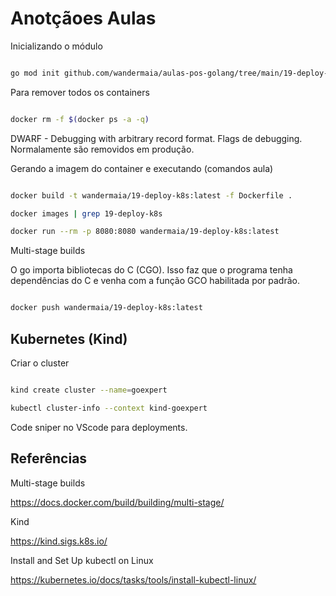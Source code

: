 # Anotçãoes Aulas

Inicializando o módulo

```bash

go mod init github.com/wandermaia/aulas-pos-golang/tree/main/19-deploy-k8s

```

Para remover todos os containers

```bash

docker rm -f $(docker ps -a -q)

```

DWARF - Debugging with arbitrary record format. Flags de debugging.
Normalamente são removidos em produção.


Gerando a imagem do container e executando (comandos aula)

```bash

docker build -t wandermaia/19-deploy-k8s:latest -f Dockerfile .

docker images | grep 19-deploy-k8s

docker run --rm -p 8080:8080 wandermaia/19-deploy-k8s:latest

```

Multi-stage builds

O go importa bibliotecas do C (CGO). Isso faz que o programa tenha dependências do C e venha com a função GCO habilitada por padrão.

```bash

docker push wandermaia/19-deploy-k8s:latest

```

## Kubernetes (Kind)

Criar o cluster 

```bash

kind create cluster --name=goexpert

kubectl cluster-info --context kind-goexpert


```
Code sniper no VScode para deployments.



## Referências

Multi-stage builds

https://docs.docker.com/build/building/multi-stage/

Kind

https://kind.sigs.k8s.io/

Install and Set Up kubectl on Linux

https://kubernetes.io/docs/tasks/tools/install-kubectl-linux/